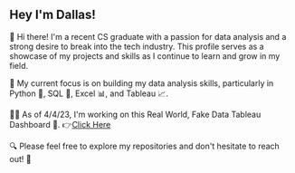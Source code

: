 ## Hey I'm Dallas!

👋 Hi there! I'm a recent CS graduate with a passion for data analysis and a strong desire to break into the tech industry. This profile serves as a showcase of my projects and skills as I continue to learn and grow in my field.

🎯 My current focus is on building my data analysis skills, particularly in Python 🐍, SQL 💾, Excel 📊, and Tableau 📈.

👨‍💻 As of 4/4/23, I'm working on this Real World, Fake Data Tableau Dashboard 🚀. 👉[Click Here](https://public.tableau.com/views/HRDashboardRWFD_16809252626350/HRDashboardLightMode?:language=en-US&:display_count=n&:origin=viz_share_link) 

🔍 Please feel free to explore my repositories and don't hesitate to reach out! 📩

<!--
**Dfria/Dfria** is a ✨ _special_ ✨ repository because its `README.md` (this file) appears on your GitHub profile.


-->
